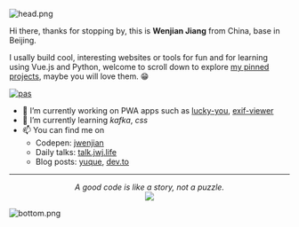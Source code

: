 ![head.png](https://i.loli.net/2020/07/12/TmAP8n236xqh75Q.png)

Hi there, thanks for stopping by, this is **Wenjian Jiang** from China, base in Beijing.

I usally build cool, interesting websites or tools for fun and for learning using Vue.js and Python, welcome to scroll down to explore [my pinned projects](#user-25657798-pinned-items-reorder-form), maybe you will love them. 😁

[![pas](https://img.shields.io/static/v1?&message=ProgressiveApp.Store&color=74b9ff&style=flat&label=Follow%20me%20at)](https://progressiveapp.store/dev/Jwenjian)

- 🔭 I’m currently working on PWA apps such as [lucky-you](https://luckyyou.netlify.app), [exif-viewer](https://exifviewer.netlify.app)
- 🌱 I’m currently learning *kafka*, *css*
- 📫 You can find me on 
  - Codepen: [jwenjian](https://codepen.io/jwenjian)
  - Daily talks: [talk.jwj.life](https://talk.jwj.life)
  - Blog posts: [yuque](https://yuque.com/jwenjian), [dev.to](https://dev.to/jwenjian)

---

<p align="center">
  <i>A good code is like a story, not a puzzle.</i><br/>
<img src="https://visitor-badge.glitch.me/badge?page_id=jwenjian.jwenjian"/>
</p>

![bottom.png](https://i.loli.net/2020/07/12/b3grZD6LFseGuUP.png)
